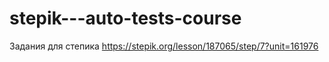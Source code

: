 # stepik---auto-tests-course
Задания для степика
https://stepik.org/lesson/187065/step/7?unit=161976